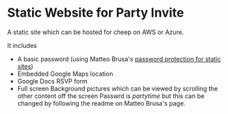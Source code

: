 # Static Website for Party Invite

A static site which can be hosted for cheep on AWS or Azure.

It includes

* A basic password (using Matteo Brusa's [password protection for static sites](https://github.com/matteobrusa/Password-protection-for-static-pages))
* Embedded Google Maps location
* Google Docs RSVP form
* Full screen Background pictures which can be viewed by scrolling the other content off the screen
Passwrd is *partytime* but this can be changed by following the readme on Matteo Brusa's page.

